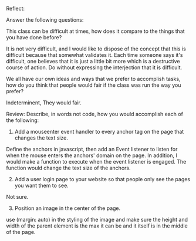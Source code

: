 Reflect:

Answer the following
questions:

This class can be difficult
at times, how does it
compare to the things
that you have done
before?

It is not very difficult, and I would like to dispose of the concept that this is difficult because that somewhat validates it.
Each time someone says it's difficult, one believes that it is just a little bit more which is a destructive course of action. Do without expressing the interjection that it is difficult. 

We all have our own ideas
and ways that we prefer
to accomplish tasks, how
do you think that people
would fair if the class was
run the way you prefer?

Indeterminent, They would fair. 



Review:
Describe, in words not code,
how you would accomplish
each of the following:
1. Add a mouseenter event
handler to every anchor
tag on the page that
changes the text size.


Define the anchors in javascript, then add an Event listener to listen for when the mouse enters the anchors' domain on the page. In addition, I would make a function to execute when the event listener is engaged. The function would change the text size of the anchors.


2. Add a user login page to
your website so that
people only see the pages
you want them to see.

Not sure.

3. Position an image in the
center of the page.

use (margin: auto) in the styling of the image and make sure the height and width of the parent element is the max it can be and it itself is in the middle of the page. 